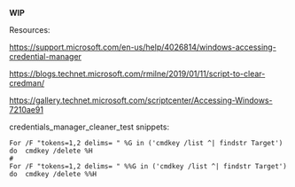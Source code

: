 **WIP**

Resources:

https://support.microsoft.com/en-us/help/4026814/windows-accessing-credential-manager

https://blogs.technet.microsoft.com/rmilne/2019/01/11/script-to-clear-credman/

https://gallery.technet.microsoft.com/scriptcenter/Accessing-Windows-7210ae91

credentials_manager_cleaner_test snippets:

```batch
For /F "tokens=1,2 delims= " %G in ('cmdkey /list ^| findstr Target') do  cmdkey /delete %H
#
For /F "tokens=1,2 delims= " %%G in ('cmdkey /list ^| findstr Target') do  cmdkey /delete %%H
```
